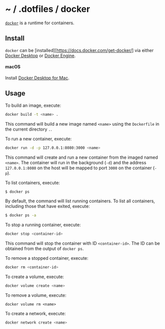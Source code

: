 # ~ / .dotfiles / docker

[`docker`](https://www.docker.com/) is a runtime for containers.

## Install

`docker` can be [installed][https://docs.docker.com/get-docker/] via either
[Docker Desktop](https://docs.docker.com/desktop/) or [Docker Engine](https://docs.docker.com/engine/).

#### macOS

Install [Docker Desktop for Mac](https://docs.docker.com/desktop/install/mac-install/).

## Usage

To build an image, execute:

```sh
docker build -t <name> .
```

This command will build a new image named `<name>` using the `Dockerfile` in the
current directory `.`.

To run a new container, execute:

```sh
docker run -d -p 127.0.0.1:8080:3000 <name>
```

This command will create and run a new container from the imaged named `<name>`.
The container will run in the background (`-d`) and the address `127.0.0.1:8080`
on the host will be mapped to port `3000` on the container (`-p`).

To list containers, execute:


```sh
$ docker ps
```

By default, the command will list running containers.  To list all containers,
including those that have exited, execute:

```sh
$ docker ps -a
```

To stop a running container, execute:

```sh
docker stop <container-id>
```

This command will stop the container with ID `<container-id>`.  The ID can be
obtained from the output of `docker ps`.

To remove a stopped container, execute:

```sh
docker rm <container-id>
```

To create a volume, execute:

```sh
docker volume create <name>
```

To remove a volume, execute:

```
docker volume rm <name>
```

To create a network, execute:

```sh
docker network create <name>
```
